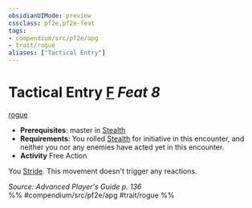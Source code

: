 ```yaml
---
obsidianUIMode: preview
cssclass: pf2e,pf2e-feat
tags:
- compendium/src/pf2e/apg
- trait/rogue
aliases: ["Tactical Entry"]
---
```

# Tactical Entry  [F](rules/core-rulebook/chapter-9-playing-the-game.md#Actions "Free Action") *Feat 8*  
[rogue](rules/traits/rogue.md "Rogue Class Trait")  

- **Prerequisites**: master in [Stealth](compendium/skills.md#Stealth)
- **Requirements**: You rolled [Stealth](compendium/skills.md#Stealth) for initiative in this encounter, and neither you nor any enemies have acted yet in this encounter.
- **Activity** Free Action

You [Stride](rules/actions/stride.md). This movement doesn't trigger any reactions.

*Source: Advanced Player's Guide p. 136*  
%% #compendium/src/pf2e/apg #trait/rogue %%